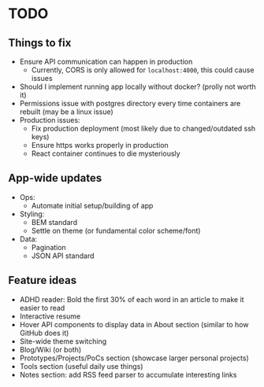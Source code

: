 # TODO

## Things to fix

- Ensure API communication can happen in production
  - Currently, CORS is only allowed for `localhost:4000`, this could cause issues
- Should I implement running app locally without docker? (prolly not worth it)
- Permissions issue with postgres directory every time containers are rebuilt (may be a linux issue)
- Production issues:
  - Fix production deployment (most likely due to changed/outdated ssh keys)
  - Ensure https works properly in production
  - React container continues to die mysteriously

## App-wide updates

- Ops:
  - Automate initial setup/building of app
- Styling:
  - BEM standard
  - Settle on theme (or fundamental color scheme/font)
- Data:
  - Pagination
  - JSON API standard

## Feature ideas

- ADHD reader: Bold the first 30% of each word in an article to make it easier to read
- Interactive resume
- Hover API components to display data in About section (similar to how GitHub does it)
- Site-wide theme switching
- Blog/Wiki (or both)
- Prototypes/Projects/PoCs section (showcase larger personal projects)
- Tools section (useful daily use things)
- Notes section: add RSS feed parser to accumulate interesting links
